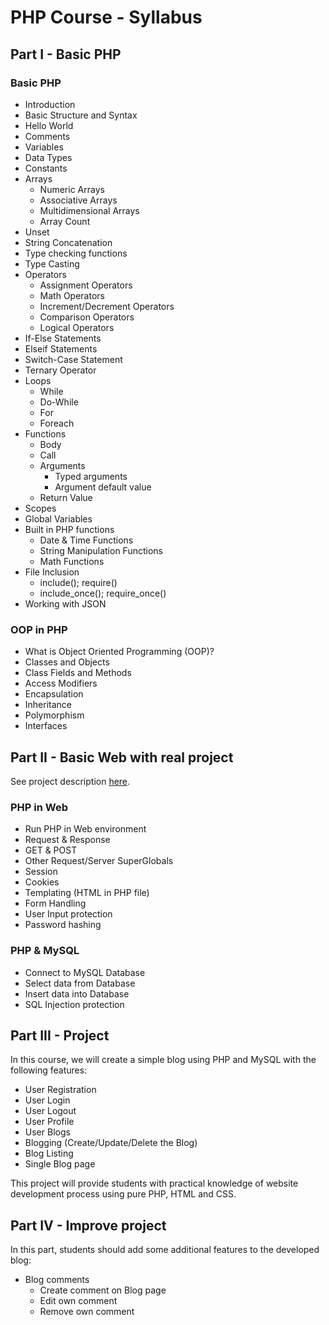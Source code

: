 # PHP Course - Syllabus

## Part I - Basic PHP

### Basic PHP

- Introduction
- Basic Structure and Syntax
- Hello World
- Comments
- Variables
- Data Types
- Constants
- Arrays
    - Numeric Arrays
    - Associative Arrays
    - Multidimensional Arrays
    - Array Count
- Unset
- String Concatenation
- Type checking functions
- Type Casting
- Operators
    - Assignment Operators
    - Math Operators
    - Increment/Decrement Operators
    - Comparison Operators
    - Logical Operators
- If-Else Statements
- Elseif Statements
- Switch-Case Statement
- Ternary Operator
- Loops
    - While
    - Do-While
    - For
    - Foreach
- Functions
    - Body
    - Call
    - Arguments
        - Typed arguments
        - Argument default value
    - Return Value
- Scopes
- Global Variables
- Built in PHP functions
    - Date & Time Functions
    - String Manipulation Functions 
    - Math Functions
- File Inclusion
    - include(); require()
    - include_once(); require_once()
- Working with JSON

### OOP in PHP

- What is Object Oriented Programming (OOP)?
- Classes and Objects
- Class Fields and Methods
- Access Modifiers
- Encapsulation
- Inheritance
- Polymorphism
- Interfaces

## Part II - Basic Web with real project

See project description [here](#project).

### PHP in Web

- Run PHP in Web environment
- Request & Response
- GET & POST
- Other Request/Server SuperGlobals
- Session
- Cookies
- Templating (HTML in PHP file)
- Form Handling
- User Input protection
- Password hashing

### PHP & MySQL

- Connect to MySQL Database
- Select data from Database
- Insert data into Database
- SQL Injection protection

## Part III - Project

In this course, we will create a simple blog using PHP and MySQL with the following features:

- User Registration
- User Login
- User Logout
- User Profile
- User Blogs
- Blogging (Create/Update/Delete the Blog)
- Blog Listing
- Single Blog page

This project will provide students with practical knowledge of website development process using pure PHP, HTML and CSS.

## Part IV - Improve project

In this part, students should add some additional features to the developed blog:

- Blog comments
    - Create comment on Blog page
    - Edit own comment
    - Remove own comment
